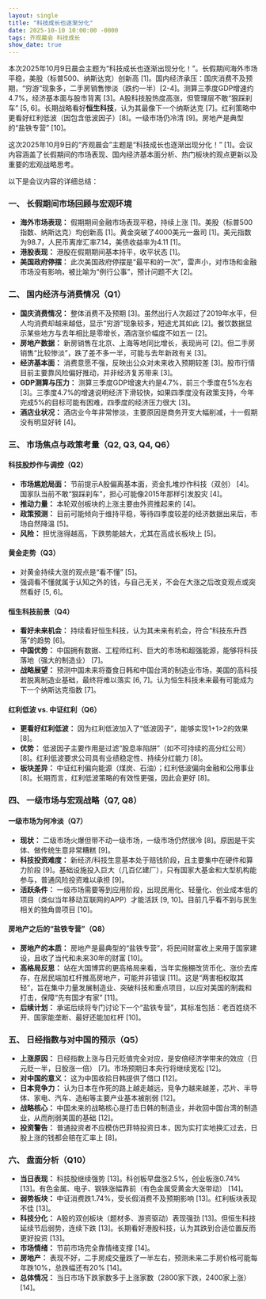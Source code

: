```yaml
---
layout: single
title: "科技成长也逐渐分化"
date: 2025-10-10 10:00:00 -0000
tags: 齐观晨会 科技成长
show_date: true
---
```


本次2025年10月9日晨会主题为“科技成长也逐渐出现分化！”。长假期间海外市场平稳，美股（标普500、纳斯达克）创新高 [1]。国内经济承压：国庆消费不及预期，“穷游”现象多，二手房销售惨淡（跌约一半）[2-4]。测算三季度GDP增速约4.7%，经济基本面与股市背离 [3]。A股科技股热度高涨，但管理层不敢“狠踩刹车” [5, 6]。长期战略看好**恒生科技**，认为其最像下一个纳斯达克 [7]。红利策略中更看好红利低波（因包含低波因子）[8]。一级市场仍冷清 [9]。房地产是典型的“盐铁专营” [10]。

<!--more-->


这次2025年10月9日的“齐观晨会”主题是“科技成长也逐渐出现分化！” [1]。会议内容涵盖了长假期间的市场表现、国内经济基本面分析、热门板块的观点更新以及重要的宏观战略思考。

以下是会议内容的详细总结：

### 一、 长假期间市场回顾与宏观环境

*   **海外市场表现：** 假期期间金融市场表现平稳，持续上涨 [1]。美股（标普500指数、纳斯达克）均创新高 [1]。黄金突破了4000美元一盎司 [1]。美元指数为98.7，人民币离岸汇率7.14，美债收益率为4.11 [1]。
*   **港股表现：** 港股在假期期间基本持平，收平状态 [1]。
*   **美国政府停摆：** 此次美国政府停摆是“最平和的一次”，雷声小，对市场和金融市场没有影响，被比喻为“例行公事”，预计问题不大 [2]。

### 二、 国内经济与消费情况（Q1）

*   **国庆消费情况：** 整体消费不及预期 [3]。虽然出行人次超过了2019年水平，但人均消费却越来越低，显示“穷游”现象较多，短途尤其如此 [2]。餐饮数据显示某些地方与去年相比是零增长，酒店涨价幅度不如五一 [2]。
*   **房地产数据：** 新房销售在北京、上海等地同比增长，表现尚可 [2]。但二手房销售“比较惨淡”，跌了差不多一半，可能与去年新政有关 [3]。
*   **经济基本面：** 消费意愿不强，反映出公众对未来收入预期较差 [3]。股市行情目前主要靠风险偏好推动，并非经济复苏带来 [3]。
*   **GDP测算与压力：** 测算三季度GDP增速大约是4.7%，前三个季度在5%左右 [3]。三季度4.7%的增速说明经济下滑较快，如果四季度没有政策支持，今年完成5%的目标可能有困难，四季度的经济压力很大 [3]。
*   **酒店业状况：** 酒店业今年非常惨淡，主要原因是商务开支大幅削减，十一假期没有明显好转 [4]。

### 三、 市场焦点与政策考量（Q2, Q3, Q4, Q6）

#### 科技股炒作与调控（Q2）
*   **市场尴尬局面：** 节前提示A股偏离基本面，资金扎堆炒作科技（双创） [4]。国家队当前不敢“狠踩刹车”，担心可能像2015年那样引发股灾 [4]。
*   **推动力量：** 本轮双创板块的上涨主要由外资推起来的 [4]。
*   **政策预测：** 目前可能倾向于维持平稳，等待四季度较差的经济数据出来后，市场自然降温 [5]。
*   **风险：** 担忧涨得越高，下跌势能越大，尤其在高成长板块上 [5]。

#### 黄金走势（Q3）
*   对黄金持续大涨的观点是“看不懂” [5]。
*   强调看不懂就属于认知之外的钱，与自己无关，不会在大涨之后改变观点或突然看好 [5, 6]。

#### 恒生科技前景（Q4）
*   **看好未来机会：** 持续看好恒生科技，认为其未来有机会，符合“科技东升西落”的趋势 [6]。
*   **中国优势：** 中国拥有数据、工程师红利、巨大的市场和超强能源，能够将科技落地（强大的制造业） [7]。
*   **战略展望：** 预测中国未来将蚕食日韩和中国台湾的制造业市场，美国的高科技若脱离制造业基础，最终将难以落实 [6, 7]。认为恒生科技未来最有可能成为下一个纳斯达克指数 [7]。

#### 红利低波 vs. 中证红利（Q6）
*   **更看好红利低波：** 因为红利低波加入了“低波因子”，能够实现1+1>2的效果 [8]。
*   **优势：** 低波因子主要作用是过滤“股息率陷阱”（如不可持续的高分红公司） [8]。红利低波要求公司具有业绩稳定性、持续分红能力 [8]。
*   **板块差异：** 中证红利偏向能源（煤炭、石油）；红利低波偏向金融和公用事业 [8]。长期而言，红利低波策略的有效性更强，因此会更好 [8]。

### 四、 一级市场与宏观战略（Q7, Q8）

#### 一级市场为何冷淡（Q7）
*   **现状：** 二级市场火爆但带不动一级市场，一级市场仍然很冷 [8]。原因是干实体、做传统生意非常糟糕 [9]。
*   **科技投资难度：** 新经济/科技生意基本处于赔钱阶段，且主要集中在硬件和算力阶段 [9]。基础设施投入巨大（几百亿建厂），只有国家大基金和大型机构能参与，普通风险投资难以承担 [9]。
*   **活跃条件：** 一级市场需要等到应用阶段，出现民用化、轻量化、创业成本低的项目（类似当年移动互联网的APP）才能活跃 [9, 10]。目前几乎看不到与民生相关的独角兽项目 [10]。

#### 房地产之后的“盐铁专营”（Q8）
*   **房地产的本质：** 房地产是最典型的“盐铁专营”，将民间财富收上来用于国家建设，且收了当代和未来30年的财富 [10]。
*   **高格局反思：** 站在大国博弈的更高格局来看，当年实施棚改货币化、涨价去库存，在居民端加杠杆推高房地产，可能并非错误 [11]。这是“两害相权取其轻”，旨在集中力量发展制造业、突破科技和重点项目，以应对美国的制裁和打击，保障“先有国才有家” [11]。
*   **后续计划：** 承诺后续将专门讨论下一个“盐铁专营”，其标准包括：老百姓绕不开、国家能垄断、最好还能加杠杆 [10]。

### 五、 日经指数与对中国的预示（Q5）

*   **上涨原因：** 日经指数上涨与日元贬值完全对应，是安倍经济学带来的效应（日元贬一半，日股涨一倍） [7]。市场预期日本央行将继续宽松 [12]。
*   **对中国的意义：** 这为中国收拾日韩提供了借口 [12]。
*   **日本竞争力：** 认为日本在作死的路上越走越远，竞争力越来越差，芯片、半导体、家电、汽车、造船等主要产业基本被削弱 [12]。
*   **战略核心：** 中国未来的战略核心是打击日韩的制造业，并收回中国台湾的制造业，从而削弱美国的基础 [12]。
*   **投资警告：** 普通投资者不应模仿巴菲特投资日本，因为实打实地换汇过去，日股上涨的钱都会赔在汇率上 [8]。

### 六、 盘面分析（Q10）

*   **当日表现：** 科技股继续强势 [13]。科创板早盘涨2.5%，创业板涨0.74% [13]。有色金属、电子、钢铁涨幅靠前（有色金属受黄金大涨带动） [14]。
*   **弱势板块：** 中证消费跌1.74%，受长假消费不及预期影响 [13]。红利板块表现不佳 [13]。
*   **科技分化：** A股的双创板块（题材多、游资驱动）表现强劲 [13]。但恒生科技延续节后弱势，连续下跌 [13]。长期看好港股科技，认为其跌到合适位置反而更好投资 [13]。
*   **市场情绪：** 节前市场完全靠情绪支撑 [14]。
*   **房地产：** 表现不好，二手房成交量跌了一半左右，预测未来二手房价格可能每年跌10%，总跌幅还有20% [14]。
*   **总体情况：** 当日市场下跌家数多于上涨家数（2800家下跌，2400家上涨） [14]。

